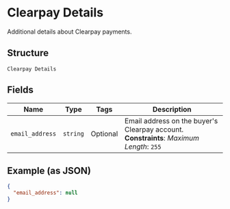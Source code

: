 
# Clearpay Details

Additional details about Clearpay payments.

## Structure

`Clearpay Details`

## Fields

| Name | Type | Tags | Description |
|  --- | --- | --- | --- |
| `email_address` | `string` | Optional | Email address on the buyer's Clearpay account.<br>**Constraints**: *Maximum Length*: `255` |

## Example (as JSON)

```json
{
  "email_address": null
}
```

